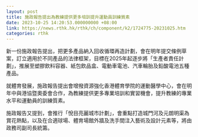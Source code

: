 ```yaml
---
layout: post
title: 施政報告提出為教練提供更多培訓提升運動員訓練質素
date: 2023-10-25 14:20:53.000000000 +08:00
link: https://news.rthk.hk/rthk/ch/component/k2/1724775-20231025.htm
categories: rthk
---
```


新一份施政報告提出，把更多產品納入回收循環再造計劃，會在明年提交條例草案，訂立適用於不同產品的法律框架，目標在2025年起逐步將「生產者責任計劃」，推展至塑膠飲料容器、紙包飲品盒、電動車電池、汽車輪胎及鉛酸電池五種產品。

就體育發展，施政報告提出會增撥資源強化香港體育學院的運動醫學中心，會在明年中與港協暨奧委會合作，為教練提供更多專業培訓和實習機會，提升教練的專業水平和運動員的訓練質素。

施政報告又提到，會推行「悅目亮麗城市計劃」，會重點打造城門河及元朗明渠為賞花熱點，以及在合適球場、體育場館外牆及洗手間注入藝術及設計元素等，將由政務司副司長統籌。
